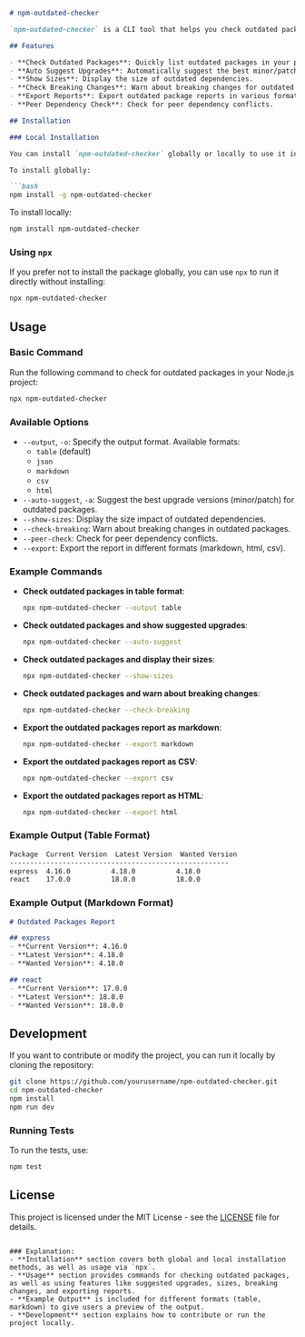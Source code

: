 ```markdown
# npm-outdated-checker

`npm-outdated-checker` is a CLI tool that helps you check outdated packages in your Node.js project. It provides useful features like auto-suggesting updates, showing package sizes, checking for breaking changes, and exporting reports in various formats like table, markdown, HTML, and CSV.

## Features

- **Check Outdated Packages**: Quickly list outdated packages in your project.
- **Auto Suggest Upgrades**: Automatically suggest the best minor/patch upgrades.
- **Show Sizes**: Display the size of outdated dependencies.
- **Check Breaking Changes**: Warn about breaking changes for outdated packages.
- **Export Reports**: Export outdated package reports in various formats (table, markdown, HTML, CSV).
- **Peer Dependency Check**: Check for peer dependency conflicts.

## Installation

### Local Installation

You can install `npm-outdated-checker` globally or locally to use it in your project.

To install globally:

```bash
npm install -g npm-outdated-checker
```

To install locally:

```bash
npm install npm-outdated-checker
```

### Using `npx`

If you prefer not to install the package globally, you can use `npx` to run it directly without installing:

```bash
npx npm-outdated-checker
```

## Usage

### Basic Command

Run the following command to check for outdated packages in your Node.js project:

```bash
npx npm-outdated-checker
```

### Available Options

- `--output`, `-o`: Specify the output format. Available formats:
  - `table` (default)
  - `json`
  - `markdown`
  - `csv`
  - `html`
- `--auto-suggest`, `-a`: Suggest the best upgrade versions (minor/patch) for outdated packages.
- `--show-sizes`: Display the size impact of outdated dependencies.
- `--check-breaking`: Warn about breaking changes in outdated packages.
- `--peer-check`: Check for peer dependency conflicts.
- `--export`: Export the report in different formats (markdown, html, csv).

### Example Commands

- **Check outdated packages in table format**:
  ```bash
  npx npm-outdated-checker --output table
  ```

- **Check outdated packages and show suggested upgrades**:
  ```bash
  npx npm-outdated-checker --auto-suggest
  ```

- **Check outdated packages and display their sizes**:
  ```bash
  npx npm-outdated-checker --show-sizes
  ```

- **Check outdated packages and warn about breaking changes**:
  ```bash
  npx npm-outdated-checker --check-breaking
  ```

- **Export the outdated packages report as markdown**:
  ```bash
  npx npm-outdated-checker --export markdown
  ```

- **Export the outdated packages report as CSV**:
  ```bash
  npx npm-outdated-checker --export csv
  ```

- **Export the outdated packages report as HTML**:
  ```bash
  npx npm-outdated-checker --export html
  ```

### Example Output (Table Format)

```bash
Package  Current Version  Latest Version  Wanted Version
------------------------------------------------------
express  4.16.0          4.18.0          4.18.0
react    17.0.0          18.0.0          18.0.0
```

### Example Output (Markdown Format)

```markdown
# Outdated Packages Report

## express
- **Current Version**: 4.16.0
- **Latest Version**: 4.18.0
- **Wanted Version**: 4.18.0

## react
- **Current Version**: 17.0.0
- **Latest Version**: 18.0.0
- **Wanted Version**: 18.0.0
```

## Development

If you want to contribute or modify the project, you can run it locally by cloning the repository:

```bash
git clone https://github.com/yourusername/npm-outdated-checker.git
cd npm-outdated-checker
npm install
npm run dev
```

### Running Tests

To run the tests, use:

```bash
npm test
```

## License

This project is licensed under the MIT License - see the [LICENSE](LICENSE) file for details.
```

### Explanation:
- **Installation** section covers both global and local installation methods, as well as usage via `npx`.
- **Usage** section provides commands for checking outdated packages, as well as using features like suggested upgrades, sizes, breaking changes, and exporting reports.
- **Example Output** is included for different formats (table, markdown) to give users a preview of the output.
- **Development** section explains how to contribute or run the project locally.
